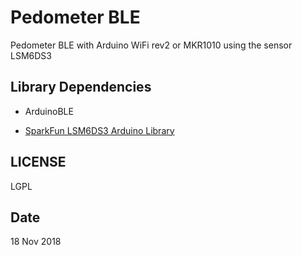 # Pedometer BLE

Pedometer BLE with Arduino WiFi rev2 or MKR1010 using the sensor LSM6DS3

## Library Dependencies
- ArduinoBLE

- [SparkFun LSM6DS3 Arduino Library](https://github.com/sparkfun/SparkFun_LSM6DS3_Arduino_Library)

## LICENSE
 LGPL
 
 ## Date

18 Nov 2018
